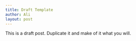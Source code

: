 ```yaml
---
title: Draft Template
author: Ali
layout: post
---
```

This is a draft post. Duplicate it and make of it what you will.